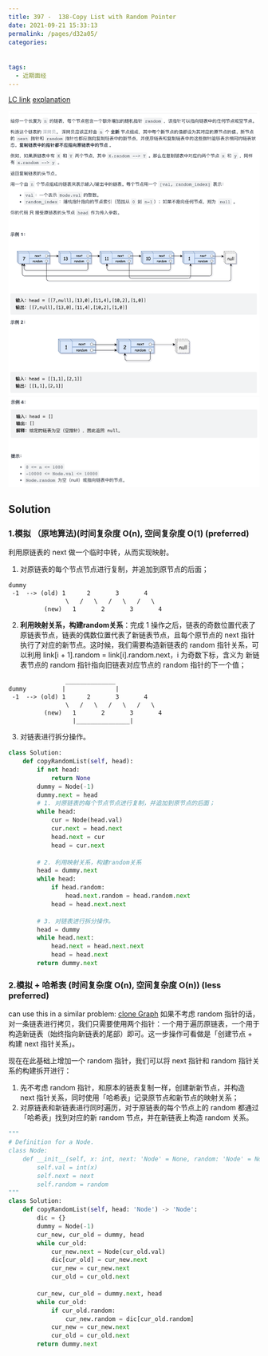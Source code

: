```yaml
---
title: 397 -  138-Copy List with Random Pointer
date: 2021-09-21 15:33:13
permalink: /pages/d32a05/
categories:
  

tags:
  - 近期面经
---
```

[LC link](https://leetcode.com/problems/copy-list-with-random-pointer/)
  [explanation](https://leetcode-cn.com/problems/copy-list-with-random-pointer/solution/gong-shui-san-xie-yi-ti-shuang-jie-ha-xi-pqek/)

![](https://raw.githubusercontent.com/emmableu/image/master/138-0.png)
![](https://raw.githubusercontent.com/emmableu/image/master/138-1.png)

## Solution
### 1.模拟 （原地算法)(时间复杂度 O(n), 空间复杂度 O(1) (preferred)
利用原链表的 next 做一个临时中转，从而实现映射。

1. 对原链表的每个节点节点进行复制，并追加到原节点的后面；
```
dummy 
 -1  --> (old) 1      2       3       4
                \   /   \   /   \   /   \
          (new)   1       2       3       4
``` 
2. **利用映射关系，构建random关系**：完成 1 操作之后，链表的奇数位置代表了原链表节点，链表的偶数位置代表了新链表节点，且每个原节点的 next 指针执行了对应的新节点。这时候，我们需要构造新链表的 random 指针关系，可以利用 link[i + 1].random = link[i].random.next，i 为奇数下标，含义为 新链表节点的 random 指针指向旧链表对应节点的 random 指针的下一个值；
```
                ______________ 
dummy          |              |  
 -1  --> (old) 1      2       3       4
                \   /   \   /   \   /   \
          (new)   1       2       3       4
                  |_______________|   
``` 
3. 对链表进行拆分操作。
```python
class Solution:
    def copyRandomList(self, head):
        if not head:
            return None
        dummy = Node(-1)
        dummy.next = head
        # 1. 对原链表的每个节点节点进行复制，并追加到原节点的后面；
        while head:
            cur = Node(head.val)
            cur.next = head.next
            head.next = cur
            head = cur.next
        
        # 2. 利用映射关系，构建random关系
        head = dummy.next
        while head:
            if head.random:
                head.next.random = head.random.next
            head = head.next.next

        # 3. 对链表进行拆分操作。
        head = dummy
        while head.next:
            head.next = head.next.next
            head = head.next
        return dummy.next
```


### 2.模拟 + 哈希表 (时间复杂度 O(n), 空间复杂度 O(n)) (less preferred)
can use this in a similar problem: [clone Graph](https://emmableu.github.io/blog/pages/0c9ec4)
如果不考虑 random 指针的话，对一条链表进行拷贝，我们只需要使用两个指针：一个用于遍历原链表，一个用于构造新链表（始终指向新链表的尾部）即可。这一步操作可看做是「创建节点 + 构建 next 指针关系」。

现在在此基础上增加一个 random 指针，我们可以将 next 指针和 random 指针关系的构建拆开进行：

1. 先不考虑 random 指针，和原本的链表复制一样，创建新新节点，并构造 next 指针关系，同时使用「哈希表」记录原节点和新节点的映射关系；
2. 对原链表和新链表进行同时遍历，对于原链表的每个节点上的 random 都通过「哈希表」找到对应的新 random 节点，并在新链表上构造 random 关系。
```python
"""
# Definition for a Node.
class Node:
    def __init__(self, x: int, next: 'Node' = None, random: 'Node' = None):
        self.val = int(x)
        self.next = next
        self.random = random
"""
class Solution:
    def copyRandomList(self, head: 'Node') -> 'Node':
        dic = {}     
        dummy = Node(-1)
        cur_new, cur_old = dummy, head
        while cur_old:
            cur_new.next = Node(cur_old.val)
            dic[cur_old] = cur_new.next
            cur_new = cur_new.next
            cur_old = cur_old.next
        
        cur_new, cur_old = dummy.next, head
        while cur_old:
            if cur_old.random:
                cur_new.random = dic[cur_old.random]
            cur_new = cur_new.next
            cur_old = cur_old.next
        return dummy.next
```
